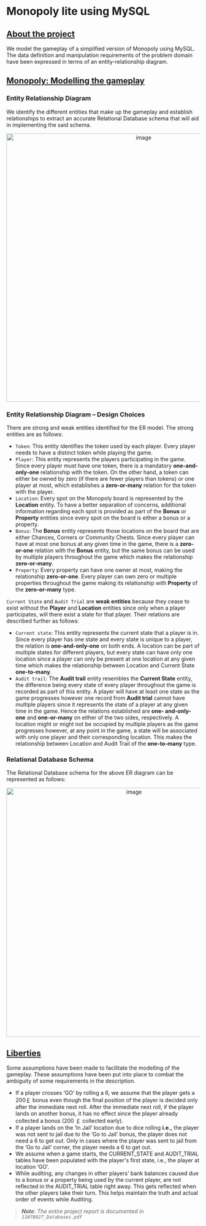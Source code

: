 # Monopoly lite using MySQL

## <u>About the project</u>
We model the gameplay of a simplified version of Monopoly using MySQL. The data definition and manipulation requirements of the problem domain have been expressed in terms of an entity-relationship diagram.


## <u>Monopoly: Modelling the gameplay</u>
### Entity Relationship Diagram
We identify the different entities that make up the gameplay and establish relationships to extract an accurate Relational Database schema that will aid in implementing the said schema.   
<div align="center"><img width="700" alt="image" src="https://github.com/ThusharaN/Monopoly-Lite/assets/85170859/641e18f0-ade4-402f-bb68-cc51d623c331"></div>

### Entity Relationship Diagram – Design Choices
There are strong and weak entities identified for the ER model. The strong entities are as follows: 
- `Token`: This entity identifies the token used by each player. Every player needs to have a distinct token while playing the game. 
- `Player`: This entity represents the players participating in the game. Since every player must have one token, there is a mandatory **one-and-only-one** relationship with the token. On the other hand, a token can either be owned by zero (if there are fewer players than tokens) or one player at most, which establishes a **zero-or-many** relation for the token with the player. 
- `Location`: Every spot on the Monopoly board is represented by the **Location** entity. To have a better separation of concerns, additional information regarding each spot is provided as part of the **Bonus** or **Property** entities since every spot on the board is either a bonus or a property.
- `Bonus`: The  **Bonus**  entity  represents  those  locations  on  the  board  that  are  either  Chances,  Corners  or Community Chests. Since every player can have at most one bonus at any given time in the game, there is a **zero-or-one** relation with the **Bonus** entity, but the same bonus can be used by multiple players throughout the game which makes the relationship **zero-or-many**.  
- `Property`: Every property can have one owner at most, making the relationship **zero-or-one**. Every player can own zero or multiple properties throughout the game making its relationship with **Property** of the **zero-or-many** type.

`Current State` and `Audit Trial` are **weak entities** because they cease to exist without the **Player** and **Location** entities since only when a player participates, will there exist a state for that player. Their relations are described further as follows: 

- `Current state`: This entity represents the current state that a player is in. Since every player has one state and every state is unique to a player, the relation is **one-and-only-one** on both ends. A location can be part of multiple states for different players, but every state can have only one location since a player can only be present at one location at any given time which makes the relationship between Location and Current State **one-to-many**. 
- `Audit trail`: The **Audit trail** entity resembles the **Current State** entity, the difference being every state of every player throughout the game is recorded as part of this entity. A player will have at least one state as the game progresses however one record from **Audit trial** cannot have multiple players since it represents the state of a player at any given time in the game. Hence the relations established are **one- and-only-one** and **one-or-many** on either of the two sides, respectively. A location might or might not be occupied by multiple players as the game progresses however, at any point in the game, a state will be associated with only one player and their corresponding location. This makes the relationship between Location and Audit Trail of the **one-to-many** type.  


### Relational Database Schema 
The Relational Database schema for the above ER diagram can be represented as follows: 
<div align="center"><img width="650" alt="image" src="https://github.com/ThusharaN/Monopoly-Lite/assets/85170859/db72f9c6-781f-4183-af0c-91afc2a873a0"></div>


## <u>Liberties</u>
Some assumptions have been made to facilitate the modelling of the gameplay. These assumptions have been put into place to combat the ambiguity of some requirements in the description. 
- If a player crosses ‘GO’ by rolling a 6, we assume that the player gets a 200￡ bonus even though the final position of the player is decided only after the immediate next roll. After the immediate next roll, if the player lands on another bonus, it has no effect since the player already collected a bonus (200 ￡ collected early). 
- If a player lands on the ‘In Jail’ location due to dice rolling **i.e.,** the player was not sent to jail due to the ‘Go to Jail’ bonus, the player does not need a 6 to get out. Only in cases where the player was sent to jail from the ‘Go to Jail’ corner, the player needs a 6 to get out. 
- We  assume  when  a  game  starts,  the  CURRENT\_STATE  and  AUDIT\_TRIAL  tables  have  been populated with the player's first state, i.e., the player at location ‘GO’. 
- While auditing, any changes in other players’ bank balances caused due to a bonus or a property being used by the current player, are not reflected in the AUDIT\_TRIAL table right away. This gets reflected when the other players take their turn. This helps maintain the truth and actual order of events while Auditing. 

> _**Note**_: _The entire project report is documented in `11078927_Databases.pdf`_
